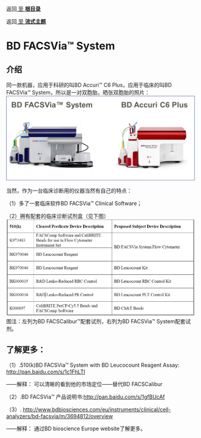 返回[ 至 **根目录**](../../../README.md)

返回[ 至 **流式主题**](../facscontent.md)

# BD FACSVia™ System
## 介绍

同一款机器，应用于科研的叫BD Accuri™ C6 Plus，应用于临床的叫BD FACSVia™ System，所以是一对双胞胎，晒张双胞胎的照片：
![晒张双胞胎的照片](VC.jpg)

当然，作为一台临床诊断用的仪器当然有自己的特点：

（1）多了一套临床软件BD FACSVia™ Clinical Software；

（2）拥有配套的临床诊断试剂盒（见下图）
![晒张双胞胎的照片](caliburvsvia.jpg)
图注：左列为BD FACSCalibur™配套试剂，右列为BD FACSVia™ System配套试剂。

## 了解更多：

（1）.510(k)BD FACSVia™ System with BD Leucocount Reagent Assay: http://pan.baidu.com/s/1c1FhLTI

——解释： 可以清晰的看到他的市场定位——替代BD FACSCalibur

（2）.BD FACSVia™ 产品说明书:http://pan.baidu.com/s/1gfBUcAf

（3）. http://www.bdbiosciences.com/eu/instruments/clinical/cell-analyzers/bd-facsvia/m/3694812/overview

——解释： 通过BD bioscience Europe website了解更多。